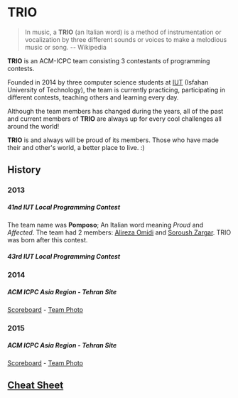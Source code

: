 # TRIO

> In music, a **TRIO** (an Italian word) is a method of instrumentation or vocalization by three different sounds or voices to make a melodious music or song. -- Wikipedia

**TRIO** is an ACM-ICPC team consisting 3 contestants of programming contests.

Founded in 2014 by three computer science students at [IUT](http://iut.ac.ir) (Isfahan University of Technology), the team is currently practicing, participating in different contests, teaching others and learning every day.

Although the team members has changed during the years, all of the past and current members of **TRIO** are always up for every cool challenges all around the world!

**TRIO** is and always will be proud of its members. Those who have made their and other's world, a better place to live. :)


## History

### 2013

##### 41nd IUT Local Programming Contest
The team name was **Pomposo**; An Italian word meaning *Proud* and *Affected*. The team had 2 members: [Alireza Omidi](https://github.com/alirezaomidi) and [Soroush Zargar](@soroushzargar). TRIO was born after this contest.

##### 43rd IUT Local Programming Contest


### 2014

##### ACM ICPC Asia Region - Tehran Site
[Scoreboard](http://icpc.sharif.edu/acmicpc14/scoreboard/) -
[Team Photo](http://icpc.sharif.edu/acmicpc14/photos/Teams/target58.html)

### 2015

##### ACM ICPC Asia Region - Tehran Site
[Scoreboard](http://icpc.sharif.edu/acmicpc15/scoreboard/) -
[Team Photo](http://archive.acmwiki.ir/2015/photos/Teams/target59.html)


## [Cheat Sheet](cheat-sheet)
